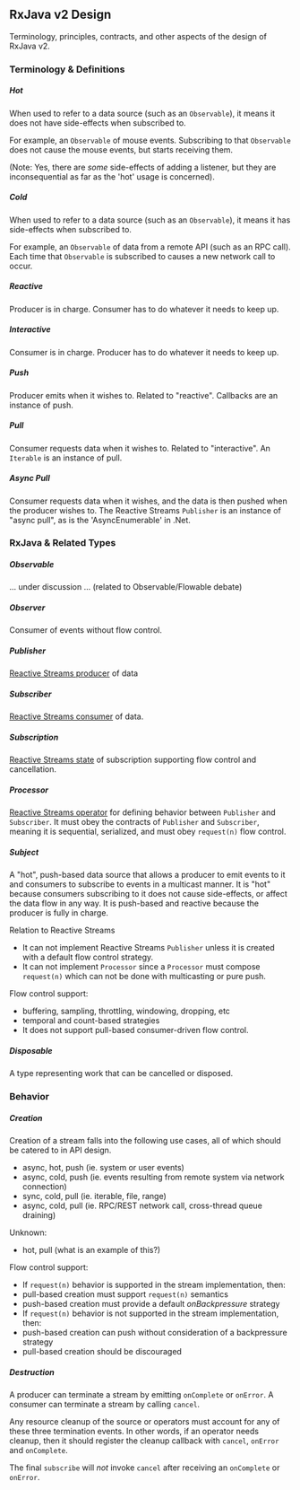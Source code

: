 ## RxJava v2 Design

Terminology, principles, contracts, and other aspects of the design of RxJava v2.

### Terminology & Definitions

##### Hot

When used to refer to a data source (such as an `Observable`), it means it does not have side-effects when subscribed to.

For example, an `Observable` of mouse events. Subscribing to that `Observable` does not cause the mouse events, but starts receiving them.

(Note: Yes, there are *some* side-effects of adding a listener, but they are inconsequential as far as the 'hot' usage is concerned).

##### Cold

When used to refer to a data source (such as an `Observable`), it means it has side-effects when subscribed to.

For example, an `Observable` of data from a remote API (such as an RPC call). Each time that `Observable` is subscribed to causes a new network call to occur.

##### Reactive

Producer is in charge. Consumer has to do whatever it needs to keep up.

##### Interactive

Consumer is in charge. Producer has to do whatever it needs to keep up.

##### Push

Producer emits when it wishes to. Related to "reactive". Callbacks are an instance of push.

##### Pull

Consumer requests data when it wishes to. Related to "interactive". An `Iterable` is an instance of pull.

##### Async Pull

Consumer requests data when it wishes, and the data is then pushed when the producer wishes to. The Reactive Streams `Publisher` is an instance of "async pull", as is the 'AsyncEnumerable' in .Net.

### RxJava & Related Types

##### Observable

... under discussion ... (related to Observable/Flowable debate)

##### Observer

Consumer of events without flow control.

##### Publisher

[Reactive Streams producer](https://github.com/reactive-streams/reactive-streams-jvm/blob/v1.0.0/README.md#1-publisher-code) of data

##### Subscriber

[Reactive Streams consumer](https://github.com/reactive-streams/reactive-streams-jvm/blob/v1.0.0/README.md#2-subscriber-code) of data.

##### Subscription

[Reactive Streams state](https://github.com/reactive-streams/reactive-streams-jvm/blob/v1.0.0/README.md#3-subscription-code) of subscription supporting flow control and cancellation.

##### Processor

[Reactive Streams operator](https://github.com/reactive-streams/reactive-streams-jvm/blob/v1.0.0/README.md#4processor-code) for defining behavior between `Publisher` and `Subscriber`. It must obey the contracts of `Publisher` and `Subscriber`, meaning it is sequential, serialized, and must obey `request(n)` flow control.

##### Subject

A "hot", push-based data source that allows a producer to emit events to it and consumers to subscribe to events in a multicast manner. It is "hot" because consumers subscribing to it does not cause side-effects, or affect the data flow in any way. It is push-based and reactive because the producer is fully in charge. 

Relation to Reactive Streams

- It can not implement Reactive Streams `Publisher` unless it is created with a default flow control strategy. 
- It can not implement `Processor` since a `Processor` must compose `request(n)` which can not be done with multicasting or pure push. 

Flow control support:

- buffering, sampling, throttling, windowing, dropping, etc
- temporal and count-based strategies
- It does not support pull-based consumer-driven flow control.

##### Disposable

A type representing work that can be cancelled or disposed.

### Behavior

##### Creation

Creation of a stream falls into the following use cases, all of which should be catered to in API design.

- async, hot, push (ie. system or user events)
- async, cold, push (ie. events resulting from remote system via network connection)
- sync, cold, pull (ie. iterable, file, range)
- async, cold, pull (ie. RPC/REST network call, cross-thread queue draining)
 
Unknown:

- hot, pull (what is an example of this?)

Flow control support:

- If `request(n)` behavior is supported in the stream implementation, then:
 - pull-based creation must support `request(n)` semantics
 - push-based creation must provide a default *onBackpressure* strategy
- If `request(n)` behavior is not supported in the stream implementation, then:
 - push-based creation can push without consideration of a backpressure strategy
 - pull-based creation should be discouraged

##### Destruction

A producer can terminate a stream by emitting `onComplete` or `onError`. A consumer can terminate a stream by calling `cancel`.

Any resource cleanup of the source or operators must account for any of these three termination events. In other words, if an operator needs cleanup, then it should register the cleanup callback with `cancel`, `onError` and `onComplete`. 

The final `subscribe` will *not* invoke `cancel` after receiving an `onComplete` or `onError`.

